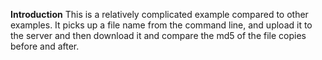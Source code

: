**Introduction**
This is a relatively complicated example compared to other examples. It picks up a file name from the command line, and upload it to the server and then download it and compare the md5 of the file copies before and after. 
